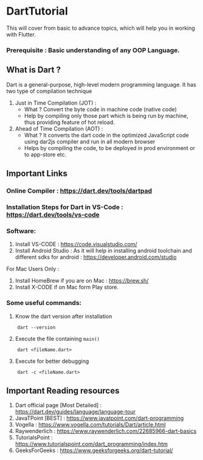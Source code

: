 # DartTutorial
This will cover from basic to advance topics, which will help you in working with Flutter. 
### **Prerequisite** : Basic understanding of any OOP Language. 


## What is Dart ? 

Dart is a general-purpose, high-level modern programming language. It has two type of compilation technique 
1. Just in Time Compilation (JOT) : 
   - What ? Convert the byte code in machine code (native code)
   - Help by compiling only those part which is being run by machine, thus providing feature of hot reload. 
2. Ahead of Time Compilation (AOT) :
   - What ? It converts the dart code in the optimized JavaScript code using dar2js compiler and run in all modern browser
   - Helps by compiling the code, to be deployed in prod environment or to app-store etc. 


## Important Links

### Online Compiler : https://dart.dev/tools/dartpad 
### Installation Steps for Dart in VS-Code : https://dart.dev/tools/vs-code 

### Software:
   1. Install VS-CODE : https://code.visualstudio.com/ 
   2. Install Android Studio : As it will help in installing android toolchain and different sdks for android : https://developer.android.com/studio 

For Mac Users Only : 
   1. Install HomeBrew if you are on Mac : https://brew.sh/ 
   2. Install X-CODE if on Mac form Play store.


### Some useful commands: 
1.  Know the dart version after installation 
```
    dart --version 
```
2. Execute the file containing ```main()```
```
    dart <fileName.dart>
```
3. Execute for better debugging 
```   
    dart -c <fileName.dart> 
```

## Important Reading resources
1. Dart official page [Most Detailed] : https://dart.dev/guides/language/language-tour 
2. JavaTPoint [BEST] : https://www.javatpoint.com/dart-programming
3. Vogella : https://www.vogella.com/tutorials/Dart/article.html 
4. Raywenderlich : https://www.raywenderlich.com/22685966-dart-basics 
5. TutorialsPoint : https://www.tutorialspoint.com/dart_programming/index.htm 
6. GeeksForGeeks : https://www.geeksforgeeks.org/dart-tutorial/ 